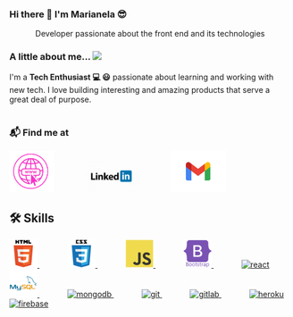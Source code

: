 ### Hi there 👋 I'm Marianela 😎


<p align="center">Developer passionate about the front end and its technologies</p> 

### A little about me...  <img src="https://media.giphy.com/media/VgCDAzcKvsR6OM0uWg/giphy.gif" width="50"> 
I'm a **Tech Enthusiast 💻 😃** passionate about learning and working with new tech. I love building interesting and amazing products that serve a great deal of purpose. <br/><br/>

### 📬 Find me at

<p align="left">
<a href="https://marianela-teran.web.app/" target="_blank"><img src="https://github.com/marianteran/marianteran/blob/main/assets/pweb.gif?raw=true" alt="pagina web" style="width: 80px; margin-right: 50px;"></a>
<a href="https://www.linkedin.com/in/marianelaTeran" target="_blank"><img src="https://github.com/marianteran/marianteran/blob/main/assets/linkedin.gif?raw=true" alt="linkedin"style="width: 100px; margin-right: 50px;"></a>
<a href="mailto:marianteranf@gmail.com" target="_blank"><img src="https://github.com/marianteran/marianteran/blob/main/assets/gmail.gif?raw=true" alt="gmail"style="width: 100px; margin-right: 50px;"></a>
</p> 



## 🛠 Skills
<p>
<a href="https://www.w3.org/html/" target="_blank" style="margin-right:50px;"> <img src="https://raw.githubusercontent.com/devicons/devicon/master/icons/html5/html5-original-wordmark.svg" alt="html5" width="50" height="50"/> </a>
<a href="https://www.w3schools.com/css/" target="_blank" style="margin-right:50px;"> <img src="https://raw.githubusercontent.com/devicons/devicon/master/icons/css3/css3-original-wordmark.svg" alt="css3" width="50" height="50"/> </a> 
<a href="https://developer.mozilla.org/en-US/docs/Web/JavaScript" target="_blank" style="margin-right:50px;"> <img src="https://raw.githubusercontent.com/devicons/devicon/master/icons/javascript/javascript-original.svg" alt="javascript" width="50" height="50"/> </a> 
<a href="https://getbootstrap.com" target="_blank" style="margin-right:50px;"> <img src="https://raw.githubusercontent.com/devicons/devicon/master/icons/bootstrap/bootstrap-plain-wordmark.svg" target="_blank" alt="bootstrap" width="50" height="50" /> </a> 
<a href="https://reactjs.org/" target="_blank" style="margin-right:50px;"> <img src="https://www.vectorlogo.zone/logos/reactjs/reactjs-icon.svg" alt="react" width="50" height="50"/> </a>
<a href="https://www.mysql.com/" target="_blank" style="margin-right:50px;"> <img src="https://raw.githubusercontent.com/devicons/devicon/master/icons/mysql/mysql-original-wordmark.svg" alt="mysql" width="50" height="50"/> </a> 
<a href="https://www.mongodb.com/" target="_blank" style="margin-right:50px;"> <img src="https://www.vectorlogo.zone/logos/mongodb/mongodb-icon.svg" alt="mongodb" width="50" height="50"/> </a> 
<a href="https://git-scm.com/" target="_blank" style="margin-right:50px;"> <img src="https://www.vectorlogo.zone/logos/git-scm/git-scm-icon.svg" alt="git" width="50" height="50"/> </a> 
<a href="https://gitlab.com/" target="_blank" style="margin-right:50px;"> <img src="https://www.vectorlogo.zone/logos/gitlab/gitlab-icon.svg" alt="gitlab" width="50" height="50"/> </a> 
<a href="https://heroku.com" target="_blank" style="margin-right:50px;"> <img src="https://www.vectorlogo.zone/logos/heroku/heroku-icon.svg" alt="heroku" width="50" height="50"/> </a>  
<a href="https://firebase.google.com/" target="_blank" style="margin-right:50px;"> <img src="https://www.vectorlogo.zone/logos/firebase/firebase-icon.svg" alt="firebase" width="50" height="50"/> </a>  
</p>
